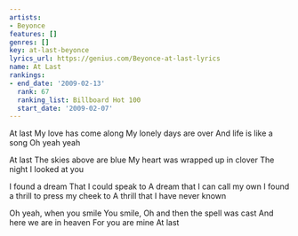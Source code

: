 ```yaml
---
artists:
- Beyonce
features: []
genres: []
key: at-last-beyonce
lyrics_url: https://genius.com/Beyonce-at-last-lyrics
name: At Last
rankings:
- end_date: '2009-02-13'
  rank: 67
  ranking_list: Billboard Hot 100
  start_date: '2009-02-07'
---
```

At last
My love has come along
My lonely days are over
And life is like a song
Oh yeah yeah

At last
The skies above are blue
My heart was wrapped up in clover
The night I looked at you

I found a dream
That I could speak to
A dream that I can call my own
I found a thrill to press my cheek to
A thrill that I have never known

Oh yeah, when you smile
You smile, Oh and then the spell was cast
And here we are in heaven
For you are mine
At last
